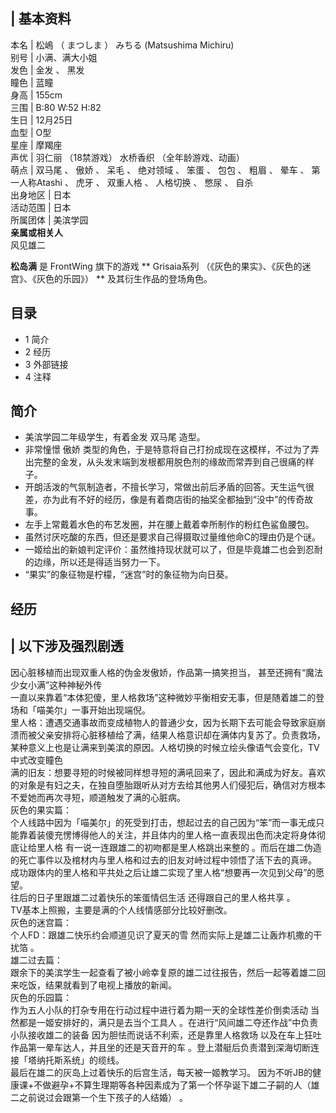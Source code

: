 |  **基本资料**  
---  
本名  |  松嶋  （  まつしま  ）  みちる  (Matsushima Michiru)   
别号  |  小满、满大小姐   
发色  |  金发  、  黑发   
瞳色  |  蓝瞳   
身高  |  155cm   
三围  |  B:80 W:52 H:82   
生日  |  12月25日   
血型  |  O型   
星座  |  摩羯座   
声优  |  羽仁丽  （18禁游戏）  水桥香织  （全年龄游戏、动画）   
萌点  |  双马尾  、  傲娇  、  呆毛  、  绝对领域  、  笨蛋  、  包包  、  粗眉  、  晕车  、  第一人称Atashi  、  虎牙  、  双重人格  、  人格切换  、  憋尿  、  自杀   
出身地区  |  日本   
活动范围  |  日本   
所属团体  |  美滨学园   
**亲属或相关人**  
风见雄二  
  
**松岛满** 是  FrontWing  旗下的游戏 ** Grisaia系列  （《灰色的果实》、《灰色的迷宫》、《灰色的乐园》） **
及其衍生作品的登场角色。

##  目录

  * 1  简介 
  * 2  经历 
  * 3  外部链接 
  * 4  注释 

##  简介

  * 美滨学园二年级学生，有着金发  双马尾  造型。 
  * 非常憧憬  傲娇  类型的角色，于是特意将自己打扮成现在这模样，不过为了弄出完整的金发，从头发末端到发根都用脱色剂的缘故而常弄到自己很痛的样子。 
  * 开朗活泼的气氛制造者，不擅长学习，常做出前后矛盾的回答。天生运气很差，亦为此有不好的经历，像是有着商店街的抽奖全都抽到“没中”的传奇故事。 
  * 左手上常戴着水色的布艺发圈，并在腰上戴着幸所制作的粉红色鲨鱼腰包。 
  * 虽然讨厌吃酸的东西，但还是要求自己得摄取过量维他命C的理由仍是个谜。 
  * 一姬给出的新娘判定评价：虽然维持现状就可以了，但是毕竟雄二也会到忍耐的边缘，所以还是得适当努力一下。 
  * “果实”的象征物是柠檬，“迷宫”时的象征物为向日葵。 

##  经历

|  以下涉及强烈剧透  
---  
因心脏移植而出现双重人格的伪金发傲娇，作品第一搞笑担当，  甚至还拥有“魔法少女小满”这种神秘外传  </br>
一直以来靠着“本体犯傻，里人格救场”这种微妙平衡相安无事，但是随着雄二的登场和「喵美尔」一事开始出现端倪。 </br>
里人格：遭遇交通事故而变成植物人的普通少女，因为长期下去可能会导致家庭崩溃而被父亲安排将心脏移植给了满，结果人格意识却在满体内复苏了。负责救场，某种意义上也是让满来到美滨的原因。人格切换的时候立绘头像语气会变化，TV中式改变瞳色
</br>
满的旧友：想要寻短的时候被同样想寻短的满吼回来了，因此和满成为好友。喜欢的对象是有妇之夫，在独自堕胎跟听从对方去给其他男人们侵犯后，确信对方根本不爱她而再次寻短，顺道触发了满的心脏病。
</br> 灰色的果实篇： </br>
个人线路中因为「喵美尔」的死受到打击，想起过去的自己因为“笨”而一事无成只能靠着装傻充愣博得他人的关注，并且体内的里人格一直表现出色而决定将身体彻底让给里人格
有一说一连跟雄二的初吻都是里人格跳出来整的  。而后在雄二伪造的死亡事件以及棺材内与里人格和过去的旧友对峙过程中领悟了活下去的真谛。 </br>
成功跟体内的里人格和平共处之后让雄二实现了里人格“想要再一次见到父母”的愿望。 </br> 往后的日子里跟雄二过着快乐的笨蛋情侣生活
还得跟自己的里人格共享  。 </br> TV基本上照搬，主要是满的个人线情感部分比较好删改。 </br> 灰色的迷宫篇： </br>
个人FD：跟雄二快乐约会顺道见识了夏天的雪  然而实际上是雄二让轰炸机撒的干扰箔  。 </br> 雄二过去篇： </br>
跟余下的美滨学生一起查看了被小岭幸复原的雄二过往报告，然后一起等着雄二回来吃饭，结果就看到了电视上播放的新闻。 </br> 灰色的乐园篇： </br>
作为五人小队的打杂专用在行动过程中进行着为期一天的全球性差价倒卖活动  当然都是一姬安排好的，满只是去当个工具人
。在进行“风间雄二夺还作战”中负责小队接收雄二的装备  因为胆怯而说话不利索，还是靠里人格救场  以及在车上狂吐  作品第一晕车达人，并且坐的还是天音开的车
。登上潜艇后负责潜到深海切断连接「塔纳托斯系统」的缆线。 </br> 最后在雄二的灰岛上过着快乐的后宫生活，每天被一姬教学习。
因为不听JB的健康课+不做避孕+不算生理期等各种因素成为了第一个怀孕诞下雄二子嗣的人（雄二之前说过会跟第一个生下孩子的人结婚）  。 </br>  
  